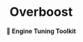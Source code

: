 <h1 align="center">Overboost</h1>
<div align="center">
    <strong>🔧 Engine Tuning Toolkit</strong>
</div>

<br/>


